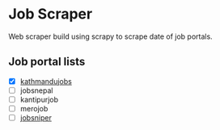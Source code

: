 # Job Scraper

Web scraper build using scrapy to scrape date of job portals.


## Job portal lists
- [X] [kathmandujobs](https://kathmandujobs.com/)
- [ ] jobsnepal
- [ ] kantipurjob
- [ ] merojob
- [ ] [jobsniper](https://www.jobssniper.com/)